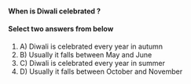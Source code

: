 <!-- Answer = aa2cccd504827fae2b924b9b334db92c -->
#### When is Diwali celebrated ?

#### Select two answers from below
1. A) Diwali is celebrated every year in autumn
2. B) Usually it falls between May and June
3. C) Diwali is celebrated every year in summer
4. D) Usually it falls between October and November
